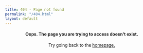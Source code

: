 ```yaml
---
title: 404 - Page not found
permalink: "/404.html"
layout: default
---
```

<head>
<style type="text/css">
.profile {
    display: block;
    text-align: center;
}
.profile img {
    width: 30%;
    padding: 15px;
}
.profile a {
    border-bottom: 1px solid #999999;
}
.profile a:hover {
    border-bottom: 1px solid black;
}
}
</style>
</head>
<body>
<div class="profile">


<h4>Oops. The page you are trying to access doesn't exist.</h4>

<p>Try going back to the <a href="http://www.jarrettfuller.com/Graphic-Design-Readings/">homepage.</a></p>


</div>
</body>

